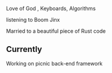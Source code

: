 Love of God , Keyboards, Algorithms

listening to Boom Jinx

Married to a beautiful piece of Rust code 
## Currently
Working on picnic back-end framework
